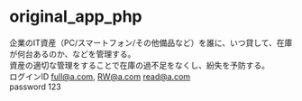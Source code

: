 # original_app_php
企業のIT資産（PC/スマートフォン/その他備品など）を誰に、いつ貸して、在庫が何台あるのか、などを管理する。<br>
資産の適切な管理をすることで在庫の過不足をなくし、紛失を予防する。<br>
ログインID full@a.com, RW@a.com read@a.com<br>
password 123
